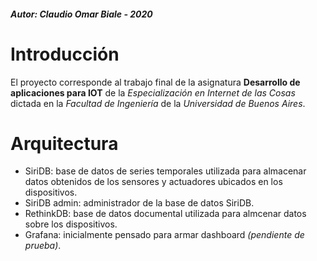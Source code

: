 ##### Autor:  Claudio Omar Biale - 2020

# Introducción

El proyecto corresponde al trabajo final de la asignatura **Desarrollo de aplicaciones para IOT** de la *Especialización en Internet de las Cosas* dictada en la *Facultad de Ingeniería* de la *Universidad de Buenos Aires*.

# Arquitectura

- SiriDB: base de datos de series temporales utilizada para almacenar datos obtenidos de los sensores y actuadores ubicados en los dispositivos.
- SiriDB admin: administrador de la base de datos SiriDB.
- RethinkDB: base de datos documental utilizada para almcenar datos sobre los dispositivos.
- Grafana: inicialmente pensado para armar dashboard *(pendiente de prueba)*.


